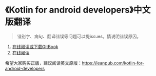 # 《Kotlin for android developers》中文版翻译

> 错别字、病句、翻译错误等问题可以提issues。情说明错误原因。

1. [在线阅读或下载GitBook](https://www.gitbook.com/book/wangjiegulu/kotlin-for-android-developers-zh/details)
2. [在线阅读](SUMMARY.md)


希望大家购买正版，建议阅读英文原版：https://leanpub.com/kotlin-for-android-developers


